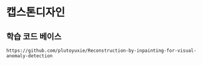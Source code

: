 # 캡스톤디자인

## 학습 코드 베이스
```
https://github.com/plutoyuxie/Reconstruction-by-inpainting-for-visual-anomaly-detection
```
